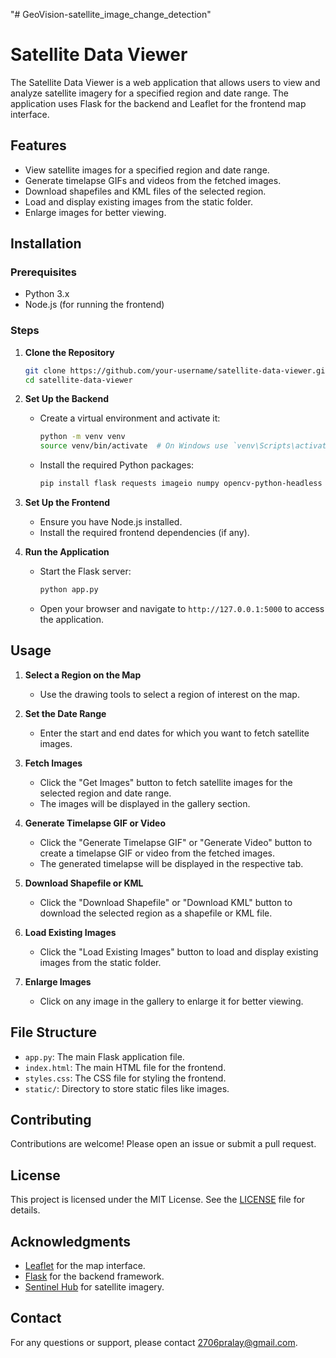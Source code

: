"# GeoVision-satellite_image_change_detection" 

# Satellite Data Viewer

The Satellite Data Viewer is a web application that allows users to view and analyze satellite imagery for a specified region and date range. The application uses Flask for the backend and Leaflet for the frontend map interface.

## Features

- View satellite images for a specified region and date range.
- Generate timelapse GIFs and videos from the fetched images.
- Download shapefiles and KML files of the selected region.
- Load and display existing images from the static folder.
- Enlarge images for better viewing.

## Installation

### Prerequisites

- Python 3.x
- Node.js (for running the frontend)

### Steps

1. **Clone the Repository**

   ```sh
   git clone https://github.com/your-username/satellite-data-viewer.git
   cd satellite-data-viewer
   ```

2. **Set Up the Backend**

   - Create a virtual environment and activate it:

     ```sh
     python -m venv venv
     source venv/bin/activate  # On Windows use `venv\Scripts\activate`
     ```

   - Install the required Python packages:

     ```sh
     pip install flask requests imageio numpy opencv-python-headless fiona simplekml flask-cors pillow
     ```

3. **Set Up the Frontend**

   - Ensure you have Node.js installed.
   - Install the required frontend dependencies (if any).

4. **Run the Application**

   - Start the Flask server:

     ```sh
     python app.py
     ```

   - Open your browser and navigate to `http://127.0.0.1:5000` to access the application.

## Usage

1. **Select a Region on the Map**

   - Use the drawing tools to select a region of interest on the map.

2. **Set the Date Range**

   - Enter the start and end dates for which you want to fetch satellite images.

3. **Fetch Images**

   - Click the "Get Images" button to fetch satellite images for the selected region and date range.
   - The images will be displayed in the gallery section.

4. **Generate Timelapse GIF or Video**

   - Click the "Generate Timelapse GIF" or "Generate Video" button to create a timelapse GIF or video from the fetched images.
   - The generated timelapse will be displayed in the respective tab.

5. **Download Shapefile or KML**

   - Click the "Download Shapefile" or "Download KML" button to download the selected region as a shapefile or KML file.

6. **Load Existing Images**

   - Click the "Load Existing Images" button to load and display existing images from the static folder.

7. **Enlarge Images**

   - Click on any image in the gallery to enlarge it for better viewing.

## File Structure

- `app.py`: The main Flask application file.
- `index.html`: The main HTML file for the frontend.
- `styles.css`: The CSS file for styling the frontend.
- `static/`: Directory to store static files like images.

## Contributing

Contributions are welcome! Please open an issue or submit a pull request.

## License

This project is licensed under the MIT License. See the [LICENSE](LICENSE) file for details.

## Acknowledgments

- [Leaflet](https://leafletjs.com/) for the map interface.
- [Flask](https://flask.palletsprojects.com/) for the backend framework.
- [Sentinel Hub](https://www.sentinel-hub.com/) for satellite imagery.

## Contact

For any questions or support, please contact [2706pralay@gmail.com](mailto:2706pralay@gmail.com).
```
